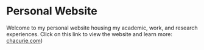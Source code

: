 # Personal Website
Welcome to my personal website housing my academic, work, and research experiences. Click on this link to view the website and learn more: [chacurie.com](https://www.chacurie.com/))

